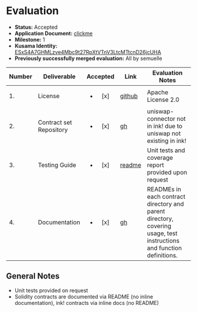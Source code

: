 # Evaluation

- **Status:** Accepted
- **Application Document:** [clickme](https://github.com/w3f/Open-Grants-Program/blob/master/applications/SEOR-code-less-smart-contract-platform.md)
- **Milestone:** 1
- **Kusama Identity:** [ESxS4A7GHMLzve4Mbc9t27RpXtVTnV3LtcMTtcnD26jcUHA](https://polkascan.io/pre/kusama/account/ESxS4A7GHMLzve4Mbc9t27RpXtVTnV3LtcMTtcnD26jcUHA)
- **Previously successfully merged evaluation:** All by semuelle

| Number | Deliverable | Accepted | Link | Evaluation Notes |
| ------ | ----------- | :------: | ---- |----------------- |
| 1. | License | <ul><li>[x] </li></ul> | [github](https://github.com/SealSC/smart-contracts/blob/444bc99a4bdd9656fc34e87bfd9ad8a4aec2c02e/LICENSE) | Apache License 2.0 |
| 2. | Contract set Repository | <ul><li>[x] </li></ul> | [gh](https://github.com/SealSC/smart-contracts/tree/444bc99a4bdd9656fc34e87bfd9ad8a4aec2c02e) | uniswap-connector not in ink! due to uniswap not existing in ink! |
| 3. | Testing Guide | <ul><li>[x] </li></ul> | [readme](https://github.com/SealSC/smart-contracts/tree/ccc1a989a25b22414ed71a4d89e63993dbf38e47/solidity-contracts#testing) | Unit tests and coverage report provided upon request |
| 4. | Documentation | <ul><li>[x] </li></ul> | [gh](https://github.com/SealSC/smart-contracts/tree/ccc1a989a25b22414ed71a4d89e63993dbf38e47/solidity-contracts) | READMEs in each contract directory and parent directory, covering usage, test instructions and function definitions. |



## General Notes

- Unit tests provided on request
- Solidity contracts are documented via README (no inline documentation), ink! contracts via inline docs (no README)
